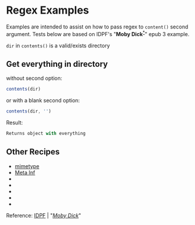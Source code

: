 # Regex Examples

Examples are intended to assist on how to pass regex to `content()` second argument. Tests below are based on IDPF's "**Moby Dick**<sup>[\*](#ref)</sup>" epub 3 example.

`dir` in `contents()` is a valid/exists directory

## Get everything in directory

without second option:

```javascript
contents(dir)
```

or with a blank second option:

```javascript
contents(dir, '')
```

Result:

```javascript
Returns object with everything
```

## Other Recipes

- [mimetype](mimetype.md)
- [Meta Inf](meta-inf.md)
- [](.md)
- [](.md)
- [](.md)
- [](.md)
- [](.md)

<a name="ref">Reference</a>: [IDPF](https://github.com/IDPF/epub3-samples) | "_[Moby Dick](https://github.com/IDPF/epub3-samples/tree/main/30/moby-dick)_"

